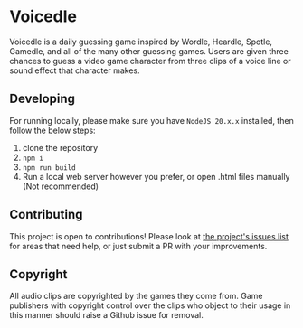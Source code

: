 # Voicedle

Voicedle is a daily guessing game inspired by Wordle, Heardle, Spotle, Gamedle, and all of the many other guessing games.
Users are given three chances to guess a video game character from three clips of a voice line or sound effect that character makes.

## Developing

For running locally, please make sure you have `NodeJS 20.x.x` installed, then follow the below steps:

1) clone the repository
2) `npm i`
3) `npm run build`
4) Run a local web server however you prefer, or open .html files manually (Not recommended)

## Contributing

This project is open to contributions! Please look at [the project's issues list](https://github.com/benolot/voiceline-guessing-game/issues) for areas that need help, or just submit a PR with your improvements.

## Copyright

All audio clips are copyrighted by the games they come from. Game publishers with copyright control over the clips who object to their usage in this manner should raise a Github issue for removal.
